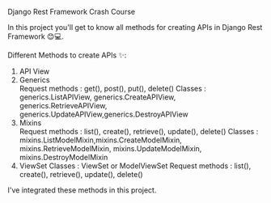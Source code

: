 Django Rest Framework Crash Course

In this project you'll get to know all methods for creating APIs in Django Rest Framework 😊💻.


Different Methods to create APIs ✨: 
1. API View
2. Generics  
        Request methods : get(), post(), put(), delete()
        Classes : generics.ListAPIView, generics.CreateAPIView, generics.RetrieveAPIView, generics.UpdateAPIView,generics.DestroyAPIView
3. Mixins    
        Request methods : list(), create(), retrieve(), update(), delete()
        Classes : mixins.ListModelMixin,mixins.CreateModelMixin,  mixins.RetrieveModelMixin, mixins.UpdateModelMixin, mixins.DestroyModelMixin
 4. ViewSet 
        Classes : ViewSet or ModelViewSet
        Request methods : list(), create(), retrieve(), update(), delete()
        
 I've integrated these methods in this project.
